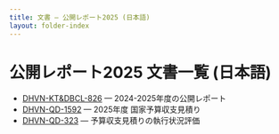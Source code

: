 ```yaml
---
title: 文書 – 公開レポート2025 (日本語)
layout: folder-index
---
```

# 公開レポート2025 文書一覧 (日本語)

- [DHVN-KT&DBCL-826](./DHVN-KT%26DBCL-826%202024-2025%E5%B9%B4%E5%BA%A6%E3%81%AE%E5%85%AC%E9%96%8B%E3%83%AC%E3%83%9D%E3%83%BC%E3%83%88.md) — 2024-2025年度の公開レポート
- [DHVN-QD-1592](./DHVN-QD-1592%202025%E5%B9%B4%E5%BA%A6%E4%BA%88%E7%AE%97%E8%A6%8B%E7%A9%8D%E3%82%8A%E5%85%AC%E8%A1%A8.md) — 2025年度 国家予算収支見積り
- [DHVN-QD-323](./DHVN-QD-323%202025%E5%B9%B4%E7%AC%AC1%E5%9B%9B%E5%8D%8A%E6%9C%9F%E4%BA%88%E7%AE%97%E5%9F%B7%E8%A1%8C%E5%85%AC%E8%A1%A8.md) — 予算収支見積りの執行状況評価
